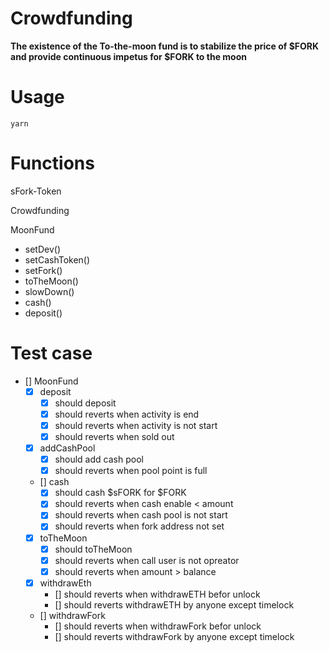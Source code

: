 # Crowdfunding

**The existence of the To-the-moon fund is to stabilize the price of $FORK and provide continuous impetus for $FORK to the moon**

# Usage

```
yarn
```

# Functions

sFork-Token

Crowdfunding

MoonFund

* setDev()
* setCashToken()
* setFork()
* toTheMoon()
* slowDown()
* cash()
* deposit()


# Test case

- [] MoonFund
  - [x] deposit
    - [x] should deposit
    - [x] should reverts when activity is end
    - [x] should reverts when activity is not start
    - [x] should reverts when sold out
  - [x] addCashPool
    - [x] should add cash pool
    - [x] should reverts when pool point is full
  - [] cash
    - [x] should cash $sFORK for $FORK
    - [x] should reverts when cash enable < amount
    - [x] should reverts when cash pool is not start
    - [x] should reverts when fork address not set
  - [x] toTheMoon
    - [x] should toTheMoon
    - [x] should reverts when call user is not opreator
    - [x] should reverts when amount > balance
  - [x] withdrawEth
    - [] should reverts when withdrawETH befor unlock
    - [] should reverts withdrawETH by anyone except timelock
  - [] withdrawFork
    - [] should reverts when withdrawFork befor unlock
    - [] should reverts withdrawFork by anyone except timelock



